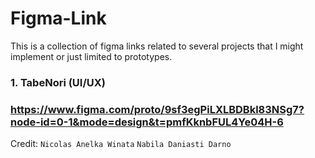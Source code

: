 # Figma-Link

This is a collection of figma links related to several projects that I might implement or just limited to prototypes.

### 1. TabeNori (UI/UX)
### https://www.figma.com/proto/9sf3egPiLXLBDBkl83NSg7?node-id=0-1&mode=design&t=pmfKknbFUL4Ye04H-6

Credit:
`Nicolas Anelka Winata`
`Nabila Daniasti Darno`
